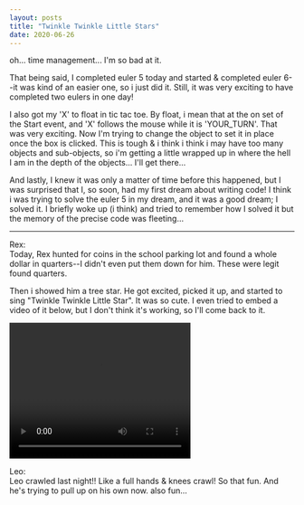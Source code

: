 ```yaml
---
layout: posts
title: "Twinkle Twinkle Little Stars"
date: 2020-06-26
---
```


oh... time management...  I'm so bad at it.

That being said, I completed euler 5 today and started & completed euler 6--it was
kind of an easier one, so i just did it.  Still, it was very exciting to have completed
two eulers in one day!

I also got my 'X' to float in tic tac toe.  By float, i mean that at the on set of the Start event, 
and 'X' follows the mouse while it is 'YOUR_TURN'.  That was very exciting.  Now I'm trying to change the object
to set it in place once the box is clicked.  This is tough & i think i think i may have too many objects
and sub-objects, so i'm getting a little wrapped up in where the hell I am in the depth of the objects...
I'll get there... 

And lastly, I knew it was only a matter of time before this happened, but I was surprised that I, so soon, had my first
dream about writing code!  I think i was trying to solve the euler 5 in my dream, and it was a good dream; I solved it.
I briefly woke up (i think) and tried to remember how I solved it but the memory of the precise code was fleeting...

***
Rex:  
Today, Rex hunted for coins in the school parking lot and found a whole dollar in quarters--I didn't even
put them down for him.  These were legit found quarters.

Then i showed him a tree star.  He got excited, picked it up, and started to sing
"Twinkle Twinkle Little Star".  It was so cute.  I even tried to embed a video of it below, but I don't think
it's working, so I'll come back to it.


<video width="320" height="240" controls>
  <source src="maniginam.github.io/pics/TwinkleTwinkleLittleStar.mp4" type="video/mp4">
</video>


Leo:  
Leo crawled last night!!  Like a full hands & knees crawl!  So that fun.  And he's
trying to pull up on his own now.  also fun...  